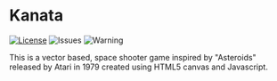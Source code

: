 # Kanata
[![License](https://img.shields.io/badge/License-BSD%203--Clause-blue.svg)](https://opensource.org/licenses/BSD-3-Clause)
![Issues](https://img.shields.io/github/issues/hausen-wu-23/kanata)
![Warning](https://img.shields.io/badge/photosensitive-epilepsy%20warning-important)

This is a vector based, space shooter game inspired by "Asteroids" released by Atari in 1979 created using HTML5 canvas and Javascript.
